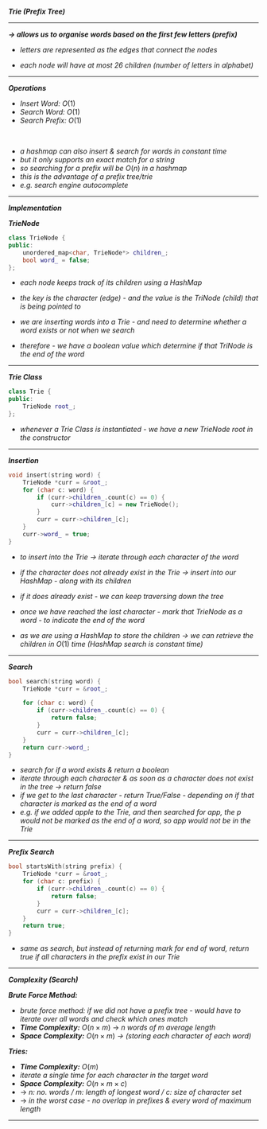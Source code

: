***Trie (Prefix Tree)***

- - - 

***→ allows us to organise words based on the first few letters (prefix)***

- *letters are represented as the edges that connect the nodes*

- *each node will have at most 26 children (number of letters in alphabet)*

- -  -

***Operations***

- *Insert Word:* $O(1)$
- *Search Word:* $O(1)$
- *Search Prefix:* $O(1)$

<br>

- *a hashmap can also insert & search for words in constant time*
- *but it only supports an exact match for a string*
- *so searching for a prefix will be* $O(n)$ *in a hashmap*
- *this is the advantage of a prefix tree/trie*
- *e.g. search engine autocomplete*

- - - 

***Implementation***

***TrieNode***

```cpp
class TrieNode {
public:
    unordered_map<char, TrieNode*> children_;
    bool word_ = false;
};
```

- *each node keeps track of its children using a HashMap*
- *the key is the character (edge) - and the value is the TriNode (child) that is being pointed to*

- *we are inserting words into a Trie - and need to determine whether a word exists or not when we search*
- *therefore - we have a boolean value which determine if that TriNode is the end of the word*

- - -

***Trie Class***

```cpp
class Trie {
public:
    TrieNode root_;
};
```

- *whenever a Trie Class is instantiated - we have a new TrieNode root in the constructor*

- - - 

***Insertion***

```cpp
void insert(string word) {
    TrieNode *curr = &root_;
    for (char c: word) {
        if (curr->children_.count(c) == 0) {
            curr->children_[c] = new TrieNode();
        }
        curr = curr->children_[c];
    }
    curr->word_ = true;
}
```

- *to insert into the Trie → iterate through each character of the word*
- *if the character does not already exist in the Trie → insert into our HashMap - along with its children*
- *if it does already exist - we can keep traversing down the tree*
- *once we have reached the last character - mark that TrieNode as a word - to indicate the end of the word*

- *as we are using a HashMap to store the children → we can retrieve the children in* $O(1)$ *time (HashMap search is constant time)*

****

***Search***

```cpp
bool search(string word) {
    TrieNode *curr = &root_;

    for (char c: word) {
        if (curr->children_.count(c) == 0) {
            return false;
        }
        curr = curr->children_[c];
    }
    return curr->word_;
}
```

- *search for if a word exists & return a boolean*
- *iterate through each character & as soon as a character does not exist in the tree → return false*
- *if we get to the last character - return True/False - depending on if that character is marked as the end of a word*
- *e.g. if we added apple to the Trie, and then searched for app, the p would not be marked as the end of a word, so app would not be in the Trie*

- - - 

***Prefix Search***

```cpp
bool startsWith(string prefix) {
    TrieNode *curr = &root_;
    for (char c: prefix) {
        if (curr->children_.count(c) == 0) {
            return false;
        }
        curr = curr->children_[c];
    }
    return true;
}
```

- *same as search, but instead of returning mark for end of word, return true if all characters in the prefix exist in our Trie*

- - - 

***Complexity (Search)***

***Brute Force Method:***
- *brute force method: if we did not have a prefix tree - would have to iterate over all words and check which ones match*
- ***Time Complexity:*** $O(n \times m)$ → *n words of m average length*
- ***Space Complexity:*** $O(n \times m)$ *→ (storing each character of each word)*

***Tries:***
- ***Time Complexity:*** $O(m)$
- *iterate a single time for each character in the target word*
- ***Space Complexity:*** $O(n \times m \times c)$ 
- → *n: no. words / m: length of longest word / c: size of character set*
- → *in the worst case - no overlap in prefixes & every word of maximum length*

- - - 
